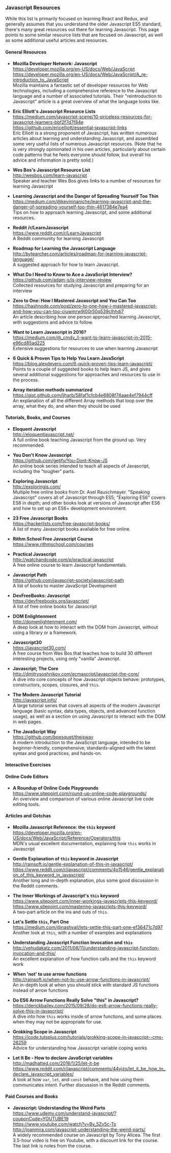 ### Javascript Resources

While this list is primarily focused on learning React and Redux, and generally assumes that you understand the older Javascript ES5 standard, there's many great resources out there for learning Javascript.  This page points to some similar resource lists that are focused on Javascript, as well as some additional useful articles and resources.


#### General Resources

- **Mozilla Developer Network: Javascript**  
  https://developer.mozilla.org/en-US/docs/Web/JavaScript  
  https://developer.mozilla.org/en-US/docs/Web/JavaScript/A_re-introduction_to_JavaScript  
  Mozilla maintains a fantastic set of developer resources for Web technologies, including a comprehensive reference to the Javascript language and a number of associated tutorials.  Their "reintroduction to Javascript" article is a great overview of what the language looks like.
  
  
- **Eric Elliott's Javascript Resource Lists**  
  https://medium.com/javascript-scene/10-priceless-resources-for-javascript-learners-bbf2f7d7f84e  
  https://github.com/ericelliott/essential-javascript-links  
  Eric Elliott is a strong proponent of Javascript, has written numerous articles about learning and understanding Javascript, and assembled some very useful lists of numerous Javascript resources.  (Note that he is very strongly opinionated in his own articles, particularly about certain code patterns that he feels everyone should follow, but overall his advice and information is pretty solid.)
  
- **Wes Bos's Javascript Resource List**  
  http://wesbos.com/learn-javascript  
  Speaker and teacher Wes Bos gives links to a number of resources for learning Javascript
  
  
- **Learning Javascript and the Danger of Spreading Yourself Too Thin**  
  https://medium.com/@kevininaniche/learning-javascript-and-the-danger-of-spreading-yourself-too-thin-4617384e7ea4  
  Tips on how to approach learning Javascript, and some additional resources.
  
- **Reddit /r/LearnJavascript**  
  https://www.reddit.com/r/LearnJavascript  
  A Reddit community for learning Javascript
  
- **Roadmap for Learning the Javascript Language**   
  http://bytearcher.com/articles/roadmap-for-learning-javascript-language/  
  A suggested approach for how to learn Javascript.
  
- **What Do I Need to Know to Ace a JavaScript Interview?**  
  https://github.com/adam-s/js-interview-review  
  Collected resources for studying Javascript and preparing for an interview
  
- **Zero to One: How I Mastered Javascript and You Can Too**  
  https://hashnode.com/post/zero-to-one-how-i-mastered-javascript-and-how-you-can-too-ciuwmrw9j00r50q539clhhdj7  
  An article describing how one person approached learning Javascript, with suggestions and advice to follow.
  
- **Want to Learn Javascript in 2016?**  
  https://medium.com/@_cmdv_/i-want-to-learn-javascript-in-2015-e96cd85ad225  
  Extensive suggestions for resources to use when learning Javascript
  
- **6 Quick & Proven Tips to Help You Learn JavaScript**  
  https://blog.alexdevero.com/6-quick-proven-tips-learn-javascript/  
  Points to a couple of suggested books to help learn JS, and gives several additional suggestions for approaches and resources to use in the process.
  
- **Array iteration methods summarized**  
  https://gist.github.com/ljharb/58faf1cfcb4e6808f74aae4ef7944cff  
  An explanation of all the different Array methods that loop over the array, what they do, and when they should be used
  

#### Tutorials, Books, and Courses

- **Eloquent Javascript**  
  http://eloquentjavascript.net/  
  A full online book teaching Javascript from the ground up.  Very recommended.
  
- **You Don't Know Javascript**  
  https://github.com/getify/You-Dont-Know-JS  
  An online book series intended to teach all aspects of Javascript, including the "tougher" parts.
  
- **Exploring Javascript**  
  http://exploringjs.com/  
  Multiple free online books from Dr. Axel Rauschmayer.  "Speaking Javascript" covers all of Javascript through ES5; "Exploring ES6" covers ES6 in depth; and other books look at versions of Javascript after ES6 and how to set up an ES6+ development environment.
  
- **23 Free Javascript Books**  
  https://hackerlists.com/free-javascript-books/  
  A list of many Javascript books available for free online.
  
- **Rithm School Free Javascript Course**  
  https://www.rithmschool.com/courses  
  
- **Practical Javascript**  
  http://watchandcode.com/p/practical-javascript  
  A free online course to learn Javascript fundamentals.
  
- **Javascript Path**  
  https://github.com/javascript-society/javascript-path  
  A list of books to master JavaScript Development
  
- **DevFreeBooks: Javascript**  
  https://devfreebooks.org/javascript/  
  A list of free online books for Javascript
  
- **DOM Enlightenment**  
  http://domenlightenment.com/  
  A deep look at how to interact with the DOM from Javascript, without using a library or a framework.
  
- **Javascript30**  
  https://javascript30.com/  
  A free course from Wes Bos that teaches how to build 30 different interesting projects, using only "vanilla" Javascript.
  
- **Javascript; The Core**  
  http://dmitrysoshnikov.com/ecmascript/javascript-the-core/  
  A dive into core concepts of how Javascript objects behave: prototypes, constructors, scopes, closures, and `this`.
  
- **The Modern Javascript Tutorial**  
  http://javascript.info/  
  A large tutorial series that covers all aspects of the modern Javascript language (basic syntax, data types, objects, and advanced function usage), as well as a section on using Javascript to interact with the DOM in web pages.
  
- **The JavaScript Way**  
  https://github.com/bpesquet/thejsway  
  A modern introduction to the JavaScript language, intended to be beginner-friendly, comprehensive, standards-aligned with the latest syntax and good practices, and hands-on.
  
  
#### Interactive Exercises




#### Online Code Editors

- **A Roundup of Online Code Playgrounds**  
  https://www.sitepoint.com/round-up-online-code-playgrounds/  
  An overview and comparison of various online Javascript live code editing tools.


#### Articles and Gotchas

- **Mozilla Javascript Reference: the `this` keyword**  
  https://developer.mozilla.org/en-US/docs/Web/JavaScript/Reference/Operators/this  
  MDN's usual excellent documentation, explaining how `this` works in Javascript
  
- **Gentle Explanation of `this` keyword in Javascript**  
  http://rainsoft.io/gentle-explanation-of-this-in-javascript/  
  https://www.reddit.com/r/javascript/comments/4o1546/gentle_explanation_of_this_keyword_in_javascript/  
  Another long and in-depth explanation, plus some good discussion in the Reddit comments.
  
- **The Inner Workings of Javascript's `this` keyword**  
  https://www.sitepoint.com/inner-workings-javascripts-this-keyword/  
  https://www.sitepoint.com/mastering-javascripts-this-keyword/  
  A two-part article on the ins and outs of `this`.
  
- **Let's Settle `this`, Part One**  
  https://medium.com/@nashvail/lets-settle-this-part-one-ef36471c7d97  
  Another look at `this`, with a number of examples and explanations
  
- **Understanding Javascript Function Invocation and `this`**  
  http://yehudakatz.com/2011/08/11/understanding-javascript-function-invocation-and-this/  
  An excellent explanation of how function calls and the `this` keyword work
  
- **When 'not' to use arrow functions**  
  http://rainsoft.io/when-not-to-use-arrow-functions-in-javascript/  
  An in-depth look at when you should stick with standard JS functions instead of arrow functions
  
- **Do ES6 Arrow Functions Really Solve "this" in Javascript?**  
  https://derickbailey.com/2015/09/28/do-es6-arrow-functions-really-solve-this-in-javascript/  
  A dive into how `this` works inside of arrow functions, and some places when they may not be appropriate for use.

- **Grokking Scope in Javascript**  
  https://code.tutsplus.com/tutorials/grokking-scope-in-javascript--cms-26259  
  Advice for understanding how Javascript variable coping works
  
- **Let It Be - How to declare JavaScript variables**  
  http://madhatted.com/2016/1/25/let-it-be  
  https://www.reddit.com/r/javascript/comments/44yjzo/let_it_be_how_to_declare_javascript_variables/  
  A look at how `var`, `let`, and `const` behave, and how using them communicates intent.  Further discussion in the Reddit comments.


#### Paid Courses and Books

- **Javascript: Understanding the Weird Parts**  
  https://www.udemy.com/understand-javascript/?couponCode=YOUTUBE19  
  https://www.youtube.com/watch?v=Bv_5Zv5c-Ts  
  http://joanmira.com/javascript-understanding-the-weird-parts/  
  A widely recommended course on Javascript by Tony Alicea.  The first 3.5-hour video is free on Youtube, with a discount link for the course.  The last link is notes from the course.
